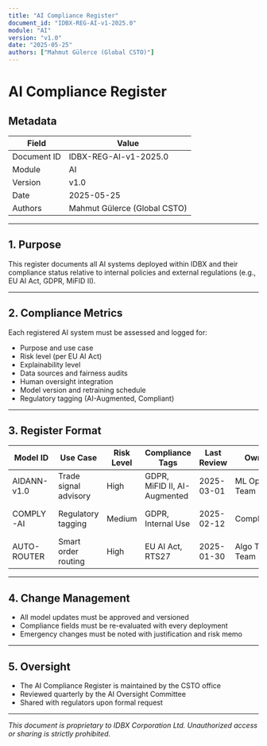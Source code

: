 ```yaml
---
title: "AI Compliance Register"
document_id: "IDBX-REG-AI-v1-2025.0"
module: "AI"
version: "v1.0"
date: "2025-05-25"
authors: ["Mahmut Gülerce (Global CSTO)"]
---
```


# AI Compliance Register

## Metadata

| Field         | Value                             |
|---------------|-----------------------------------|
| Document ID   | IDBX-REG-AI-v1-2025.0             |
| Module        | AI                                |
| Version       | v1.0                              |
| Date          | 2025-05-25        |
| Authors       | Mahmut Gülerce (Global CSTO)      |

---

## 1. Purpose

This register documents all AI systems deployed within IDBX and their compliance status relative to internal policies and external regulations (e.g., EU AI Act, GDPR, MiFID II).

---

## 2. Compliance Metrics

Each registered AI system must be assessed and logged for:

- Purpose and use case
- Risk level (per EU AI Act)
- Explainability level
- Data sources and fairness audits
- Human oversight integration
- Model version and retraining schedule
- Regulatory tagging (AI-Augmented, Compliant)

---

## 3. Register Format

| Model ID | Use Case              | Risk Level | Compliance Tags            | Last Review | Owner         | Notes |
|----------|------------------------|------------|-----------------------------|-------------|---------------|-------|
| AIDANN-v1.0 | Trade signal advisory | High       | GDPR, MiFID II, AI-Augmented| 2025-03-01  | ML Ops Team   | Fully explainable |
| COMPLY-AI | Regulatory tagging     | Medium     | GDPR, Internal Use          | 2025-02-12  | Compliance     | Semi-automated review |
| AUTO-ROUTER | Smart order routing  | High       | EU AI Act, RTS27            | 2025-01-30  | Algo Trade Team| Model retrained Q1 |

---

## 4. Change Management

- All model updates must be approved and versioned
- Compliance fields must be re-evaluated with every deployment
- Emergency changes must be noted with justification and risk memo

---

## 5. Oversight

- The AI Compliance Register is maintained by the CSTO office
- Reviewed quarterly by the AI Oversight Committee
- Shared with regulators upon formal request

---

*This document is proprietary to IDBX Corporation Ltd. Unauthorized access or sharing is strictly prohibited.*
